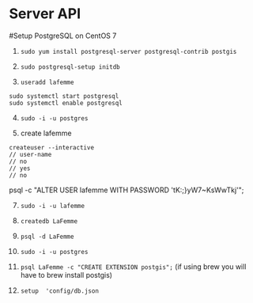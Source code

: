 # Server API

#Setup PostgreSQL on CentOS 7

1. `sudo yum install postgresql-server postgresql-contrib postgis`
2. `sudo postgresql-setup initdb`

3. `useradd lafemme`
```
sudo systemctl start postgresql
sudo systemctl enable postgresql
```

4. `sudo -i -u postgres`

5. create lafemme
```
createuser --interactive
// user-name
// no
// yes
// no
```

psql -c "ALTER USER lafemme WITH PASSWORD 'tK:;}yW7~KsWwTkj'";

7. `sudo -i -u lafemme`

8. `createdb LaFemme`
9. `psql -d LaFemme`
11. `sudo -i -u postgres`
12. `psql LaFemme -c "CREATE EXTENSION postgis";`  (if using brew you will have to brew install postgis)
13. `setup  'config/db.json`
